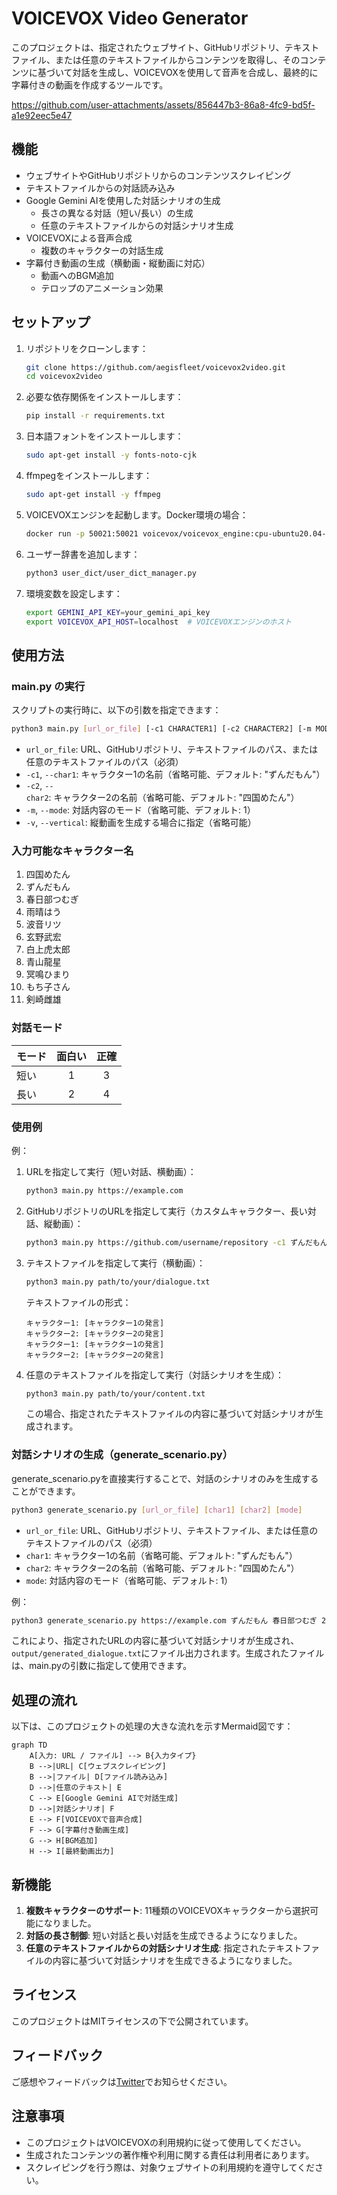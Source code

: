 # VOICEVOX Video Generator

このプロジェクトは、指定されたウェブサイト、GitHubリポジトリ、テキストファイル、または任意のテキストファイルからコンテンツを取得し、そのコンテンツに基づいて対話を生成し、VOICEVOXを使用して音声を合成し、最終的に字幕付きの動画を作成するツールです。

https://github.com/user-attachments/assets/856447b3-86a8-4fc9-bd5f-a1e92eec5e47

## 機能

- ウェブサイトやGitHubリポジトリからのコンテンツスクレイピング
- テキストファイルからの対話読み込み
- Google Gemini AIを使用した対話シナリオの生成
  - 長さの異なる対話（短い/長い）の生成
  - 任意のテキストファイルからの対話シナリオ生成
- VOICEVOXによる音声合成
  - 複数のキャラクターの対話生成
- 字幕付き動画の生成（横動画・縦動画に対応）
  - 動画へのBGM追加
  - テロップのアニメーション効果

## セットアップ

1. リポジトリをクローンします：

   ```bash
   git clone https://github.com/aegisfleet/voicevox2video.git
   cd voicevox2video
   ```

2. 必要な依存関係をインストールします：

   ```bash
   pip install -r requirements.txt
   ```

3. 日本語フォントをインストールします：

   ```bash
   sudo apt-get install -y fonts-noto-cjk
   ```

4. ffmpegをインストールします：

   ```bash
   sudo apt-get install -y ffmpeg
   ```

5. VOICEVOXエンジンを起動します。Docker環境の場合：

   ```bash
   docker run -p 50021:50021 voicevox/voicevox_engine:cpu-ubuntu20.04-latest
   ```

6. ユーザー辞書を追加します：

   ```bash
   python3 user_dict/user_dict_manager.py
   ```

7. 環境変数を設定します：

   ```bash
   export GEMINI_API_KEY=your_gemini_api_key
   export VOICEVOX_API_HOST=localhost  # VOICEVOXエンジンのホスト
   ```

## 使用方法

### main.py の実行

スクリプトの実行時に、以下の引数を指定できます：

```bash
python3 main.py [url_or_file] [-c1 CHARACTER1] [-c2 CHARACTER2] [-m MODE] [-v]
```

- `url_or_file`: URL、GitHubリポジトリ、テキストファイルのパス、または任意のテキストファイルのパス（必須）
- `-c1`, `--char1`: キャラクター1の名前（省略可能、デフォルト: "ずんだもん"）
- `-c2`, `--char2`: キャラクター2の名前（省略可能、デフォルト: "四国めたん"）
- `-m`, `--mode`: 対話内容のモード（省略可能、デフォルト: 1）
- `-v`, `--vertical`: 縦動画を生成する場合に指定（省略可能）

### 入力可能なキャラクター名

1. 四国めたん
2. ずんだもん
3. 春日部つむぎ
4. 雨晴はう
5. 波音リツ
6. 玄野武宏
7. 白上虎太郎
8. 青山龍星
9. 冥鳴ひまり
10. もち子さん
11. 剣崎雌雄

### 対話モード

| モード | 面白い | 正確 |
|---|:---:|:---:|
| 短い | 1 | 3 |
| 長い | 2 | 4 |

### 使用例

例：

1. URLを指定して実行（短い対話、横動画）：

   ```bash
   python3 main.py https://example.com
   ```

2. GitHubリポジトリのURLを指定して実行（カスタムキャラクター、長い対話、縦動画）：

   ```bash
   python3 main.py https://github.com/username/repository -c1 ずんだもん -c2 春日部つむぎ -m 2 -v
   ```

3. テキストファイルを指定して実行（横動画）：

   ```bash
   python3 main.py path/to/your/dialogue.txt
   ```

   テキストファイルの形式：

   ```text
   キャラクター1: [キャラクター1の発言]
   キャラクター2: [キャラクター2の発言]
   キャラクター1: [キャラクター1の発言]
   キャラクター2: [キャラクター2の発言]
   ```

4. 任意のテキストファイルを指定して実行（対話シナリオを生成）：

   ```bash
   python3 main.py path/to/your/content.txt
   ```

   この場合、指定されたテキストファイルの内容に基づいて対話シナリオが生成されます。

### 対話シナリオの生成（generate_scenario.py）

generate_scenario.pyを直接実行することで、対話のシナリオのみを生成することができます。

```bash
python3 generate_scenario.py [url_or_file] [char1] [char2] [mode]
```

- `url_or_file`: URL、GitHubリポジトリ、テキストファイル、または任意のテキストファイルのパス（必須）
- `char1`: キャラクター1の名前（省略可能、デフォルト: "ずんだもん"）
- `char2`: キャラクター2の名前（省略可能、デフォルト: "四国めたん"）
- `mode`: 対話内容のモード（省略可能、デフォルト: 1）

例：

```bash
python3 generate_scenario.py https://example.com ずんだもん 春日部つむぎ 2
```

これにより、指定されたURLの内容に基づいて対話シナリオが生成され、`output/generated_dialogue.txt`にファイル出力されます。生成されたファイルは、main.pyの引数に指定して使用できます。

## 処理の流れ

以下は、このプロジェクトの処理の大きな流れを示すMermaid図です：

```mermaid
graph TD
    A[入力: URL / ファイル] --> B{入力タイプ}
    B -->|URL| C[ウェブスクレイピング]
    B -->|ファイル| D[ファイル読み込み]
    D -->|任意のテキスト| E
    C --> E[Google Gemini AIで対話生成]
    D -->|対話シナリオ| F
    E --> F[VOICEVOXで音声合成]
    F --> G[字幕付き動画生成]
    G --> H[BGM追加]
    H --> I[最終動画出力]
```

## 新機能

1. **複数キャラクターのサポート**: 11種類のVOICEVOXキャラクターから選択可能になりました。
2. **対話の長さ制御**: 短い対話と長い対話を生成できるようになりました。
3. **任意のテキストファイルからの対話シナリオ生成**: 指定されたテキストファイルの内容に基づいて対話シナリオを生成できるようになりました。

## ライセンス

このプロジェクトはMITライセンスの下で公開されています。

## フィードバック

ご感想やフィードバックは[Twitter](https://x.com/aegisfleet)でお知らせください。

## 注意事項

- このプロジェクトはVOICEVOXの利用規約に従って使用してください。
- 生成されたコンテンツの著作権や利用に関する責任は利用者にあります。
- スクレイピングを行う際は、対象ウェブサイトの利用規約を遵守してください。
